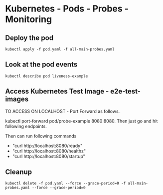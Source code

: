 # Kubernetes - Pods - Probes - Monitoring

## Deploy the pod

    kubectl apply -f pod.yaml -f all-main-probes.yaml

## Look at the pod events

    kubectl describe pod liveness-example

## Access Kubernetes Test Image - e2e-test-images

TO ACCESS ON LOCALHOST - Port Forward as follows.

kubectl port-forward pod/probe-example 8080:8080. Then just go and hit following endpoints.

Then can run following commands

- "curl http://localhost:8080/ready"
- "curl http://localhost:8080/healthz"
- "curl http://localhost:8080/startup"

## Cleanup

    kubectl delete -f pod.yaml --force --grace-period=0 -f all-main-probes.yaml --force --grace-period=0
